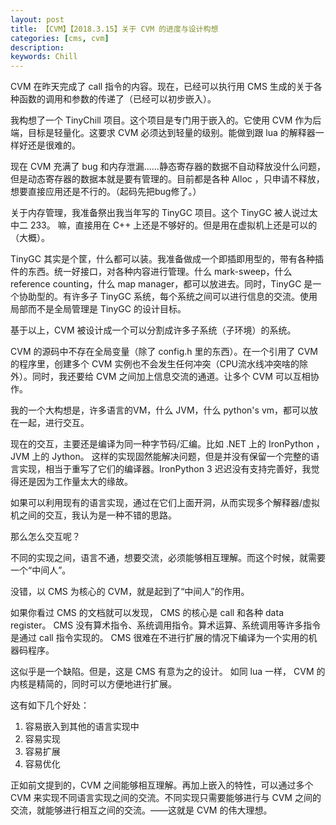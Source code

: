 ```yaml
---
layout: post
title: 【CVM】【2018.3.15】关于 CVM 的进度与设计构想
categories: [cms, cvm]
description: 
keywords: Chill
---
```


CVM 在昨天完成了 call 指令的内容。现在，已经可以执行用 CMS 生成的关于各种函数的调用和参数的传递了（已经可以初步嵌入）。

我构想了一个 TinyChill 项目。这个项目是专门用于嵌入的。它使用 CVM 作为后端，目标是轻量化。这要求 CVM 必须达到轻量的级别。能做到跟 lua 的解释器一样好还是很难的。

现在 CVM 充满了 bug 和内存泄漏……静态寄存器的数据不自动释放没什么问题，但是动态寄存器的数据本就是要有管理的。目前都是各种 Alloc ，只申请不释放，想要直接应用还是不行的。（起码先把bug修了。）

关于内存管理，我准备祭出我当年写的 TinyGC 项目。这个 TinyGC 被人说过太中二 233。
嘛，直接用在 C++ 上还是不够好的。但是用在虚拟机上还是可以的（大概）。

TinyGC 其实是个筐，什么都可以装。我准备做成一个即插即用型的，带有各种插件的东西。统一好接口，对各种内容进行管理。什么 mark-sweep，什么 reference counting，什么 map manager，都可以放进去。同时，TinyGC 是一个协助型的。有许多子 TinyGC 系统，每个系统之间可以进行信息的交流。使用局部而不是全局管理是 TinyGC 的设计目标。

基于以上，CVM 被设计成一个可以分割成许多子系统（子环境）的系统。

CVM 的源码中不存在全局变量（除了 config.h 里的东西）。在一个引用了 CVM 的程序里，创建多个 CVM 实例也不会发生任何冲突（CPU流水线冲突啥的除外）。同时，我还要给 CVM 之间加上信息交流的通道。让多个 CVM 可以互相协作。

我的一个大构想是，许多语言的VM，什么 JVM，什么 python's vm，都可以放在一起，进行交互。

现在的交互，主要还是编译为同一种字节码/汇编。比如 .NET 上的 IronPython ， JVM 上的 Jython。
这样的实现固然能解决问题，但是并没有保留一个完整的语言实现，相当于重写了它们的编译器。IronPython 3 迟迟没有支持完善好，我觉得还是因为工作量太大的缘故。

如果可以利用现有的语言实现，通过在它们上面开洞，从而实现多个解释器/虚拟机之间的交互，我认为是一种不错的思路。

那么怎么交互呢？

不同的实现之间，语言不通，想要交流，必须能够相互理解。而这个时候，就需要一个“中间人”。

没错，以 CMS 为核心的 CVM，就是起到了“中间人”的作用。

如果你看过 CMS 的文档就可以发现， CMS 的核心是 call 和各种 data register。
CMS 没有算术指令、系统调用指令。算术运算、系统调用等许多指令是通过 call 指令实现的。
CMS 很难在不进行扩展的情况下编译为一个实用的机器码程序。

这似乎是一个缺陷。但是，这是 CMS 有意为之的设计。
如同 lua 一样， CVM 的内核是精简的，同时可以方便地进行扩展。

这有如下几个好处：

1. 容易嵌入到其他的语言实现中
1. 容易实现
2. 容易扩展
3. 容易优化

正如前文提到的，CVM 之间能够相互理解。再加上嵌入的特性，可以通过多个 CVM 来实现不同语言实现之间的交流。不同实现只需要能够进行与 CVM 之间的交流，就能够进行相互之间的交流。——这就是 CVM 的伟大理想。
